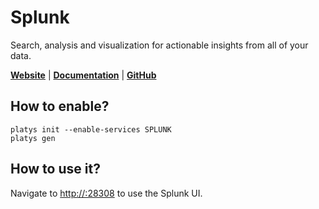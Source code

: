 # Splunk

Search, analysis and visualization for actionable insights from all of your data.

**[Website](https://splunk.com/)** | **[Documentation](https://docs.splunk.com/Documentation)** | **[GitHub](https://github.com/splunk/docker-splunk)**

## How to enable?

```
platys init --enable-services SPLUNK
platys gen
```

## How to use it?

Navigate to <http://:28308> to use the Splunk UI.
